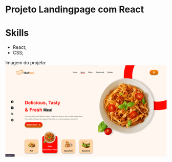 # Projeto Landingpage com React

# Skills

- React;
- CSS;

Imagem do projeto:
![cheffood](image.png)